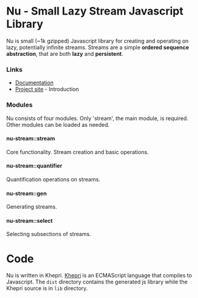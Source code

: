 # Nu - Small Lazy Stream Javascript Library #

Nu is small (~1k gzipped) Javascript library for creating and operating on lazy,
potentially infinite streams. Streams are a simple **ordered sequence abstraction**,
that are both **lazy** and **persistent**.

### Links

* [Documentation][docs]
* [Project site](http://mattbierner.github.io/nu/) - Introduction


### Modules
Nu consists of four modules. Only 'stream', the main module, is required.
Other modules can be loaded as needed.

#### nu-stream::stream
Core functionality. Stream creation and basic operations.

#### nu-stream::quantifier
Quantification operations on streams.

#### nu-stream::gen
Generating streams.

#### nu-stream::select
Selecting subsections of streams.


# Code
Nu is written in Khepri. [Khepri][khepri] is an ECMAScript language
that compiles to Javascript. The `dist` directory contains the generated js library
while the Khepri source is in `lib` directory.


[khepri]: https://github.com/mattbierner/khepri
[docs]: https://github.com/mattbierner/nu/wiki/API